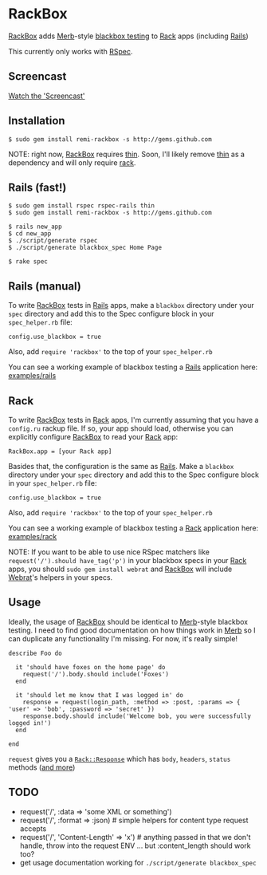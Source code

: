 RackBox
=======

[RackBox][] adds [Merb][]-style [blackbox testing][blackbox] to [Rack][] apps (including [Rails][])

This currently only works with [RSpec][].

Screencast
----------

[Watch the 'Screencast'][screencast]

Installation
------------

    $ sudo gem install remi-rackbox -s http://gems.github.com

NOTE: right now, [RackBox][] requires [thin][].  Soon, I'll likely remove [thin][] as 
a dependency and will only require [rack][].

Rails (fast!)
-------------

    $ sudo gem install rspec rspec-rails thin
    $ sudo gem install remi-rackbox -s http://gems.github.com

    $ rails new_app
    $ cd new_app
    $ ./script/generate rspec
    $ ./script/generate blackbox_spec Home Page

    $ rake spec
    

Rails (manual)
--------------

To write [RackBox][] tests in [Rails][] apps, make a `blackbox` directory under your `spec` directory 
and add this to the Spec configure block in your `spec_helper.rb` file:

    config.use_blackbox = true

Also, add `require 'rackbox'` to the top of your `spec_helper.rb`

You can see a working example of blackbox testing a [Rails][] application here: [examples/rails](http://github.com/remi/rackbox/tree/master/examples/rails)

Rack
----

To write [RackBox][] tests in [Rack][] apps, I'm currently assuming that you have a `config.ru` rackup file. 
If so, your app should load, otherwise you can explicitly configure [RackBox][] to read your [Rack][] app:

    RackBox.app = [your Rack app]

Basides that, the configuration is the same as [Rails][].  Make a `blackbox` directory under your 
`spec` directory and add this to the Spec configure block in your `spec_helper.rb` file:

    config.use_blackbox = true

Also, add `require 'rackbox'` to the top of your `spec_helper.rb`

You can see a working example of blackbox testing a [Rack][] application here: [examples/rack](http://github.com/remi/rackbox/tree/master/examples/rack)

NOTE: If you want to be able to use nice RSpec matchers like `request('/').should have_tag('p')` in your 
blackbox specs in your [Rack][] apps, you should `sudo gem install webrat` and [RackBox][] will include 
[Webrat][]'s helpers in your specs.

Usage
-----

Ideally, the usage of [RackBox][] should be identical to [Merb][]-style blackbox testing.  I need to find good documentation 
on how things work in [Merb][] so I can duplicate any functionality I'm missing.  For now, it's really simple!

    describe Foo do

      it 'should have foxes on the home page' do
        request('/').body.should include('Foxes')
      end

      it 'should let me know that I was logged in' do
        response = request(login_path, :method => :post, :params => { 'user' => 'bob', :password => 'secret' })
        response.body.should include('Welcome bob, you were successfully logged in!')
      end

    end

`request` gives you a [`Rack::Response`](http://rack.rubyforge.org/doc/classes/Rack/Response.html) which has 
`body`, `headers`, `status` methods ([and more](http://rack.rubyforge.org/doc/classes/Rack/Response.html))

TODO
----

 - request('/', :data => 'some XML or something')
 - request('/', :format => :json)          # simple helpers for content type request accepts
 - request('/', 'Content-Length' => 'x')   # anything passed in that we don't handle, throw into the request ENV ... but :content_length should work too?
 - get usage documentation working for `./script/generate blackbox_spec`



[rackbox]:    http://github.com/remi/rackbox
[merb]:       http://merbivore.com
[rack]:       http://rack.rubyforge.org
[rails]:      http://rubyonrails.org
[rspec]:      http://rspec.info
[webrat]:     http://github.com/brynary/webrat
[thin]:       http://code.macournoyer.com/thin
[screencast]: http://remi.org/2009/01/29/introducing-rackbox_merb-esque-blackbox-testing-for-rack-and-rails-apps.html
[rubygem]:    http://www.rubygems.org
[blackbox]:   http://en.wikipedia.org/wiki/Black_box_testing
[sinatra]:    http://sinatra.github.com
